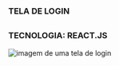 ### TELA DE LOGIN

##

### TECNOLOGIA: REACT.JS

<img src="./assets/tela-de-login-img.png" alt="imagem de uma tela de login">